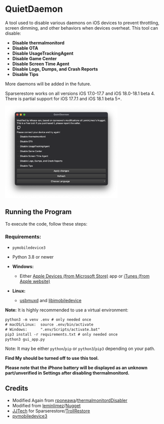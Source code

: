 # QuietDaemon

A tool used to disable various daemons on iOS devices to prevent throttling, screen dimming, and other behaviors when devices overheat. This tool can disable:

- **Disable thermalmonitord**
- **Disable OTA**
- **Disable UsageTrackingAgent**
- **Disable Game Center**
- **Disable Screen Time Agent**
- **Disable Logs, Dumps, and Crash Reports**
- **Disable Tips**

More daemons will be added in the future.

Sparserestore works on all versions iOS 17.0-17.7 and iOS 18.0-18.1 beta 4. There is partial support for iOS 17.7.1 and iOS 18.1 beta 5+.

<img src="overview.png" style="height:300px;">

## Running the Program

To execute the code, follow these steps:

### Requirements:
- `pymobiledevice3`
- Python 3.8 or newer

- **Windows:**
  - Either [Apple Devices (from Microsoft Store)](https://apps.microsoft.com/detail/9np83lwlpz9k%3Fhl%3Den-US%26gl%3DUS&ved=2ahUKEwjE-svo7qyJAxWTlYkEHQpbH3oQFnoECBoQAQ&usg=AOvVaw0rZTXCFmRaHAifkEEu9tMI) app or [iTunes (from Apple website)](https://support.apple.com/en-us/106372)
- **Linux:**
  - [usbmuxd](https://github.com/libimobiledevice/usbmuxd) and [libimobiledevice](https://github.com/libimobiledevice/libimobiledevice)

**Note:** It is highly recommended to use a virtual environment:

```
python3 -m venv .env # only needed once
# macOS/Linux:  source .env/bin/activate
# Windows:      ".env/Scripts/activate.bat"
pip3 install -r requirements.txt # only needed once
python3 gui_app.py
```
Note: It may be either `python`/`pip` or `python3`/`pip3` depending on your path.

**Find My should be turned off to use this tool.**

**Please note that the iPhone battery will be displayed as an unknown part/unverified in Settings after disabling thermalmonitord.**

## Credits
- Modified Again from [rponeawa](https://github.com/rponeawa)/[thermalmonitordDisabler](https://github.com/rponeawa/thermalmonitordDisabler)
- Modified from [leminlimez](https://github.com/leminlimez)/[Nugget](https://github.com/leminlimez/Nugget)
- [JJTech](https://github.com/JJTech0130) for Sparserestore/[TrollRestore](https://github.com/JJTech0130/TrollRestore)
- [pymobiledevice3](https://github.com/doronz88/pymobiledevice3)
